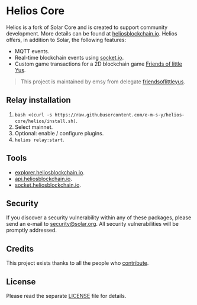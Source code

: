 # Helios Core
Helios is a fork of Solar Core and is created to support community development. More details can be found at [heliosblockchain.io](https://heliosblockchain.io). Helios offers, in addition to Solar, the following features:

- MQTT events.
- Real-time blockchain events using [socket.io](https://socket.io).
- Custom game transactions for a 2D blockchain game [Friends of little Yus](https://store.steampowered.com/app/1752430).

> This project is maintained by emsy from delegate [friendsoflittleyus](https://friendsoflittleyus.nl).

## Relay installation

1. `bash <(curl -s https://raw.githubusercontent.com/e-m-s-y/helios-core/helios/install.sh)`.
2. Select mainnet.
3. Optional: enable / configure plugins.
4. `helios relay:start`.

## Tools
- [explorer.heliosblockchain.io](https://explorer.heliosblockchain.io).
- [api.heliosblockchain.io](https://api.heliosblockchain.io).
- [socket.heliosblockchain.io](https://socket.heliosblockchain.io).

## Security

If you discover a security vulnerability within any of these packages, please send an e-mail to security@solar.org. All security vulnerabilities will be promptly addressed.

## Credits

This project exists thanks to all the people who [contribute](../../contributors).

## License

Please read the separate [LICENSE](LICENSE) file for details.
